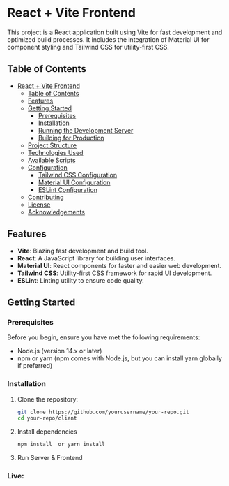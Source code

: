 # React + Vite Frontend

This project is a React application built using Vite for fast development and optimized build processes. It includes the integration of Material UI for component styling and Tailwind CSS for utility-first CSS.

## Table of Contents

- [React + Vite Frontend](#react--vite-frontend)
  - [Table of Contents](#table-of-contents)
  - [Features](#features)
  - [Getting Started](#getting-started)
    - [Prerequisites](#prerequisites)
    - [Installation](#installation)
    - [Running the Development Server](#running-the-development-server)
    - [Building for Production](#building-for-production)
  - [Project Structure](#project-structure)
  - [Technologies Used](#technologies-used)
  - [Available Scripts](#available-scripts)
  - [Configuration](#configuration)
    - [Tailwind CSS Configuration](#tailwind-css-configuration)
    - [Material UI Configuration](#material-ui-configuration)
    - [ESLint Configuration](#eslint-configuration)
  - [Contributing](#contributing)
  - [License](#license)
  - [Acknowledgements](#acknowledgements)

## Features

- **Vite**: Blazing fast development and build tool.
- **React**: A JavaScript library for building user interfaces.
- **Material UI**: React components for faster and easier web development.
- **Tailwind CSS**: Utility-first CSS framework for rapid UI development.
- **ESLint**: Linting utility to ensure code quality.

## Getting Started

### Prerequisites

Before you begin, ensure you have met the following requirements:

- Node.js (version 14.x or later)
- npm or yarn (npm comes with Node.js, but you can install yarn globally if preferred)

### Installation

1. Clone the repository:
   ```bash
   git clone https://github.com/yourusername/your-repo.git
   cd your-repo/client

2. Install dependencies
   ```bash
   npm install  or yarn install

3. Run Server & Frontend

### Live: 
